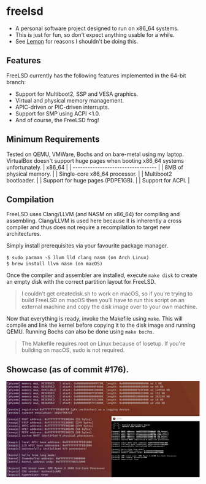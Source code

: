 # freelsd
* A personal software project designed to run on x86_64 systems.
* This is just for fun, so don't expect anything usable for a while.
* See [Lemon](https://github.com/fido2020/lemon-os) for reasons I shouldn't be doing this.

## Features
FreeLSD currently has the following features implemented in the 64-bit branch:
* Support for Multiboot2, SSP and VESA graphics.
* Virtual and physical memory management.
* APIC-driven or PIC-driven interrupts.
* Support for SMP using ACPI <1.0.
* And of course, the FreeLSD frog!

## Minimum Requirements
Tested on QEMU, VMWare, Bochs and on bare-metal using my laptop. VirtualBox doesn't support huge pages when booting x86_64 systems unfortunately.
| x86_64                             |
| ---------------------------------- |
| 8MB of physical memory.            |
| Single-core x86_64 processor.      |
| Multiboot2 bootloader.             |
| Support for huge pages (PDPE1GB).  |
| Support for ACPI.                  |

## Compilation
FreeLSD uses Clang/LLVM (and NASM on x86_64) for compiling and assembling. Clang/LLVM is used here because it is inherently a cross compiler and thus does not require a recompilation to target new architectures.

Simply install prerequisites via your favourite package manager.
```
$ sudo pacman -S llvm lld clang nasm (on Arch Linux)
$ brew install llvm nasm (on macOS)
```

Once the compiler and assembler are installed, execute `make disk` to create an empty disk with the correct partition layout for FreeLSD.
> I couldn't get createdisk.sh to work on macOS, so if you're trying to build FreeLSD on macOS then you'll have to run this script on an external machine and copy the disk image over to your own machine.

Now that everything is ready, invoke the Makefile using `make`. This will compile and link the kernel before copying it to the disk image and running QEMU. Running Bochs can also be done using `make bochs`.
> The Makefile requires root on Linux because of losetup. If you're building on macOS, sudo is not required.

## Showcase (as of commit #176).
![FreeLSD Graphical Output and Serial Log](showcase.png)
